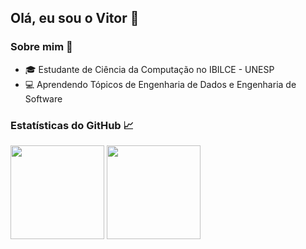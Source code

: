 ## Olá, eu sou o Vitor 👋

### Sobre mim 🚀
- 🎓 Estudante de Ciência da Computação no IBILCE - UNESP
- 💻 Aprendendo Tópicos de Engenharia de Dados e Engenharia de Software

### Estatísticas do GitHub 📈
<p>
  <img height="150em" src="https://github-readme-stats.vercel.app/api?username=vitor-pelicer&show_icons=true&hide_border=true&rank_icon=github" />
  <img height="150em" src="https://github-readme-stats.vercel.app/api/top-langs/?username=vitor-pelicer&hide_progress=true&hide_border=true" />
</p>

